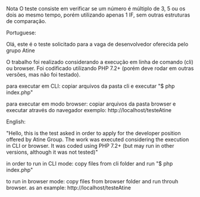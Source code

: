 Nota O teste consiste em verificar se um número é múltiplo de 3, 5 ou os dois ao mesmo tempo,
porém utilizando apenas 1 IF, sem outras estruturas de comparação.


Portuguese:

Olá, este é o teste solicitado para a vaga de desenvolvedor oferecida pelo grupo Atine

O trabalho foi realizado considerando a execução em linha de comando (cli) ou browser.
Foi codificado utilizando PHP 7.2+ (porém deve rodar em outras versões, mas não foi testado).

para executar em CLI: 
copiar arquivos da pasta cli e executar  "$ php index.php"

para executar em modo browser:
copiar arquivos da pasta browser e executar através do navegador exemplo: http://localhost/testeAtine



English:


"Hello, this is the test asked in order to apply for the developer position offered by Atine Group.
The work was executed considering the execution in CLI or browser.
It was coded using PHP 7.2+ (but may run in other versions, although it was not tested)"

in order to run in CLI mode: 
copy files from cli folder and run  "$ php index.php"

to run in browser mode:
copy files from browser folder and run throuh browser. as an example: http://localhost/testeAtine
